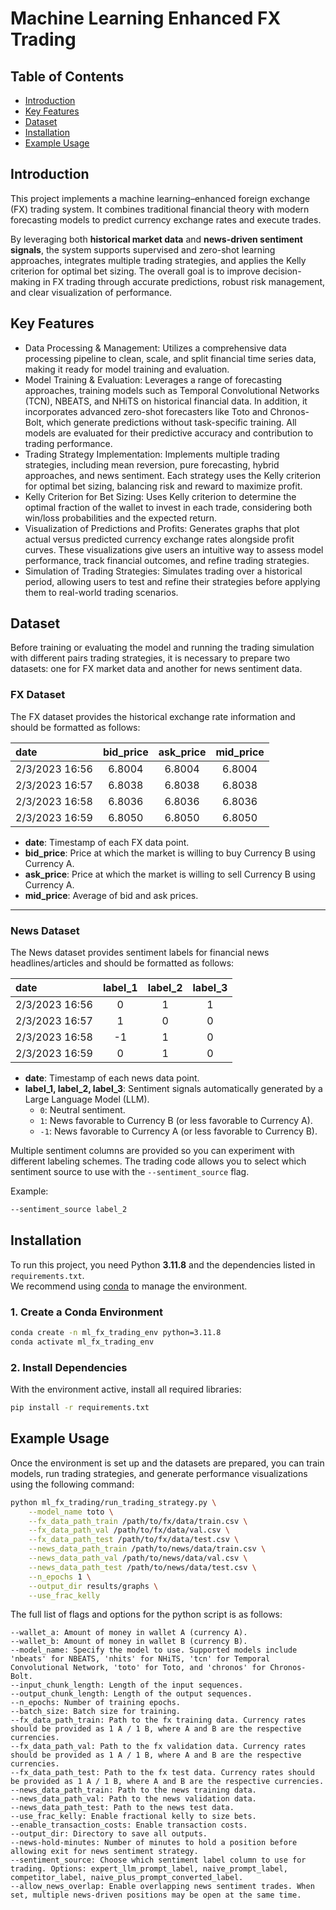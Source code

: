 # Machine Learning Enhanced FX Trading

## Table of Contents
- [Introduction](#introduction)
- [Key Features](#key-features)
- [Dataset](#dataset)
- [Installation](#installation)
- [Example Usage](#example-usage)

## Introduction
This project implements a machine learning–enhanced foreign exchange (FX) trading system. It combines traditional financial theory with modern forecasting models to predict currency exchange rates and execute trades.  

By leveraging both **historical market data** and **news-driven sentiment signals**, the system supports supervised and zero-shot learning approaches, integrates multiple trading strategies, and applies the Kelly criterion for optimal bet sizing. The overall goal is to improve decision-making in FX trading through accurate predictions, robust risk management, and clear visualization of performance.

## Key Features
- Data Processing & Management: Utilizes a comprehensive data processing pipeline to clean, scale, and split financial time series data, making it ready for model training and evaluation.
- Model Training & Evaluation: Leverages a range of forecasting approaches, training models such as Temporal Convolutional Networks (TCN), NBEATS, and NHiTS on historical financial data. In addition, it incorporates advanced zero-shot forecasters like Toto and Chronos-Bolt, which generate predictions without task-specific training. All models are evaluated for their predictive accuracy and contribution to trading performance.
- Trading Strategy Implementation: Implements multiple trading strategies, including mean reversion, pure forecasting, hybrid approaches, and news sentiment. Each strategy uses the Kelly criterion for optimal bet sizing, balancing risk and reward to maximize profit.
- Kelly Criterion for Bet Sizing: Uses Kelly criterion to determine the optimal fraction of the wallet to invest in each trade, considering both win/loss probabilities and the expected return.
- Visualization of Predictions and Profits: Generates graphs that plot actual versus predicted currency exchange rates alongside profit curves. These visualizations give users an intuitive way to assess model performance, track financial outcomes, and refine trading strategies.
- Simulation of Trading Strategies: Simulates trading over a historical period, allowing users to test and refine their strategies before applying them to real-world trading scenarios.

## Dataset
Before training or evaluating the model and running the trading simulation with different pairs trading strategies, it is necessary to prepare two datasets: one for FX market data and another for news sentiment data.

### FX Dataset
The FX dataset provides the historical exchange rate information and should be formatted as follows:

| date              | bid_price | ask_price | mid_price |
| :---------------- | :-------: | :-------: | :-------: |
| 2/3/2023 16:56    | 6.8004    | 6.8004    | 6.8004    |
| 2/3/2023 16:57    | 6.8038    | 6.8038    | 6.8038    |
| 2/3/2023 16:58    | 6.8036    | 6.8036    | 6.8036    |
| 2/3/2023 16:59    | 6.8050    | 6.8050    | 6.8050    |

- **date**: Timestamp of each FX data point.  
- **bid_price**: Price at which the market is willing to buy Currency B using Currency A.  
- **ask_price**: Price at which the market is willing to sell Currency B using Currency A.  
- **mid_price**: Average of bid and ask prices.

---

### News Dataset
The News dataset provides sentiment labels for financial news headlines/articles and should be formatted as follows:

| date              | label_1 | label_2 | label_3 |
| :---------------- | :-----: | :-----: | :-----: |
| 2/3/2023 16:56    | 0       | 1       | 1       |
| 2/3/2023 16:57    | 1       | 0       | 0       |
| 2/3/2023 16:58    | -1      | 1       | 0       |
| 2/3/2023 16:59    | 0       | 1       | 0       |

- **date**: Timestamp of each news data point.  
- **label_1, label_2, label_3**: Sentiment signals automatically generated by a Large Language Model (LLM).  
  - `0`: Neutral sentiment.  
  - `1`: News favorable to Currency B (or less favorable to Currency A).  
  - `-1`: News favorable to Currency A (or less favorable to Currency B). 

Multiple sentiment columns are provided so you can experiment with different labeling schemes. The trading code allows you to select which sentiment source to use with the `--sentiment_source` flag.  

Example:
```bash
--sentiment_source label_2
```

## Installation
To run this project, you need Python **3.11.8** and the dependencies listed in `requirements.txt`.  
We recommend using [conda](https://docs.conda.io/en/latest/) to manage the environment.

### 1. Create a Conda Environment
```bash
conda create -n ml_fx_trading_env python=3.11.8
conda activate ml_fx_trading_env
```

### 2. Install Dependencies
With the environment active, install all required libraries:
```bash
pip install -r requirements.txt
```

## Example Usage
Once the environment is set up and the datasets are prepared, you can train models, run trading strategies, and generate performance visualizations using the following command:
```bash
python ml_fx_trading/run_trading_strategy.py \
    --model_name toto \
    --fx_data_path_train /path/to/fx/data/train.csv \
    --fx_data_path_val /path/to/fx/data/val.csv \
    --fx_data_path_test /path/to/fx/data/test.csv \
    --news_data_path_train /path/to/news/data/train.csv \
    --news_data_path_val /path/to/news/data/val.csv \
    --news_data_path_test /path/to/news/data/test.csv \
    --n_epochs 1 \
    --output_dir results/graphs \
    --use_frac_kelly
```

The full list of flags and options for the python script is as follows:
```
--wallet_a: Amount of money in wallet A (currency A).
--wallet_b: Amount of money in wallet B (currency B).
--model_name: Specify the model to use. Supported models include 'nbeats' for NBEATS, 'nhits' for NHiTS, 'tcn' for Temporal Convolutional Network, 'toto' for Toto, and 'chronos' for Chronos-Bolt.
--input_chunk_length: Length of the input sequences.
--output_chunk_length: Length of the output sequences.
--n_epochs: Number of training epochs.
--batch_size: Batch size for training.
--fx_data_path_train: Path to the fx training data. Currency rates should be provided as 1 A / 1 B, where A and B are the respective currencies.
--fx_data_path_val: Path to the fx validation data. Currency rates should be provided as 1 A / 1 B, where A and B are the respective currencies.
--fx_data_path_test: Path to the fx test data. Currency rates should be provided as 1 A / 1 B, where A and B are the respective currencies.
--news_data_path_train: Path to the news training data.
--news_data_path_val: Path to the news validation data.
--news_data_path_test: Path to the news test data.
--use_frac_kelly: Enable fractional kelly to size bets.
--enable_transaction_costs: Enable transaction costs.
--output_dir: Directory to save all outputs.
--news-hold-minutes: Number of minutes to hold a position before allowing exit for news sentiment strategy.
--sentiment_source: Choose which sentiment label column to use for trading. Options: expert_llm_prompt_label, naive_prompt_label, competitor_label, naive_plus_prompt_converted_label.
--allow_news_overlap: Enable overlapping news sentiment trades. When set, multiple news-driven positions may be open at the same time.
```
